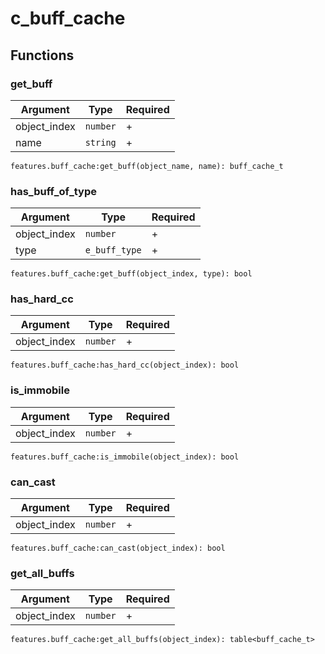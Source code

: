# c\_buff\_cache

## Functions

### get\_buff

| Argument      | Type     | Required |
| ------------- | -------- | -------- |
| object\_index | `number` | +        |
| name          | `string` | +        |

```
features.buff_cache:get_buff(object_name, name): buff_cache_t
```

### has\_buff\_of\_typ**e**

| Argument      | Type          | Required |
| ------------- | ------------- | -------- |
| object\_index | `number`      | +        |
| type          | `e_buff_type` | +        |

```
features.buff_cache:get_buff(object_index, type): bool
```

### **has**\_hard\_cc

| Argument      | Type     | Required |
| ------------- | -------- | -------- |
| object\_index | `number` | +        |

```
features.buff_cache:has_hard_cc(object_index): bool
```

### is\_immobile

| Argument      | Type     | Required |
| ------------- | -------- | -------- |
| object\_index | `number` | +        |

```
features.buff_cache:is_immobile(object_index): bool
```

### can\_cast

| Argument      | Type     | Required |
| ------------- | -------- | -------- |
| object\_index | `number` | +        |

```
features.buff_cache:can_cast(object_index): bool
```

### get\_all\_buffs

| Argument      | Type     | Required |
| ------------- | -------- | -------- |
| object\_index | `number` | +        |

```
features.buff_cache:get_all_buffs(object_index): table<buff_cache_t>
```

